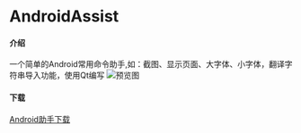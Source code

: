 # AndroidAssist

#### 介绍
一个简单的Android常用命令助手,如：截图、显示页面、大字体、小字体，翻译字符串导入功能，使用Qt编写
![预览图](https://github.com/qianmang2/AndroidAssist/tree/master/screenshot/screenshot1.png)


#### 下载
[Android助手下载](https://gitee.com/alex0506/android-assist/tree/master/release/AndroidAssist.rar 'Android助手下载')
